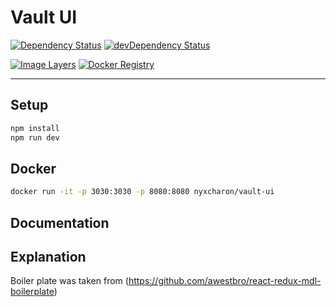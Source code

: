 # Vault UI


[![Dependency Status](https://david-dm.org/nyxcharon/vault-ui.svg?style=flat-square)](https://david-dm.org/nyxcharon/vault-ui)
[![devDependency Status](https://david-dm.org/nyxcharon/vault-ui/dev-status.svg?style=flat-square)](https://david-dm.org/nyxcharon/vault-ui#info=devDependencies)

[![Image Layers](https://badge.imagelayers.io/nyxcharon/vault-ui:latest.svg)](https://imagelayers.io/?images=nyxcharon/vault-ui:latest)
[![Docker Registry](https://img.shields.io/docker/pulls/nyxcharon/vault-ui.svg)](https://registry.hub.docker.com/u/nyxcharon/vault-ui)

---


## Setup

```bash
npm install
npm run dev
```

## Docker

```bash
docker run -it -p 3030:3030 -p 8080:8080 nyxcharon/vault-ui
```


## Documentation


## Explanation

Boiler plate was taken from (https://github.com/awestbro/react-redux-mdl-boilerplate)
